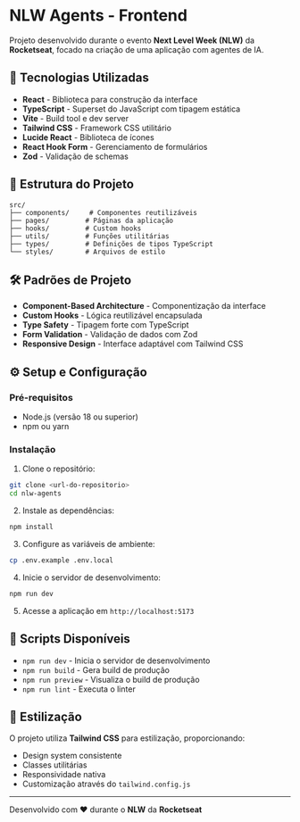 # NLW Agents - Frontend

Projeto desenvolvido durante o evento **Next Level Week (NLW)** da **Rocketseat**, focado na criação de uma aplicação com agentes de IA.

## 🚀 Tecnologias Utilizadas

- **React** - Biblioteca para construção da interface
- **TypeScript** - Superset do JavaScript com tipagem estática
- **Vite** - Build tool e dev server
- **Tailwind CSS** - Framework CSS utilitário
- **Lucide React** - Biblioteca de ícones
- **React Hook Form** - Gerenciamento de formulários
- **Zod** - Validação de schemas

## 📁 Estrutura do Projeto

```
src/
├── components/     # Componentes reutilizáveis
├── pages/         # Páginas da aplicação
├── hooks/         # Custom hooks
├── utils/         # Funções utilitárias
├── types/         # Definições de tipos TypeScript
└── styles/        # Arquivos de estilo
```

## 🛠️ Padrões de Projeto

- **Component-Based Architecture** - Componentização da interface
- **Custom Hooks** - Lógica reutilizável encapsulada
- **Type Safety** - Tipagem forte com TypeScript
- **Form Validation** - Validação de dados com Zod
- **Responsive Design** - Interface adaptável com Tailwind CSS

## ⚙️ Setup e Configuração

### Pré-requisitos

- Node.js (versão 18 ou superior)
- npm ou yarn

### Instalação

1. Clone o repositório:

```bash
git clone <url-do-repositorio>
cd nlw-agents
```

2. Instale as dependências:

```bash
npm install
```

3. Configure as variáveis de ambiente:

```bash
cp .env.example .env.local
```

4. Inicie o servidor de desenvolvimento:

```bash
npm run dev
```

5. Acesse a aplicação em `http://localhost:5173`

## 📝 Scripts Disponíveis

- `npm run dev` - Inicia o servidor de desenvolvimento
- `npm run build` - Gera build de produção
- `npm run preview` - Visualiza o build de produção
- `npm run lint` - Executa o linter

## 🎨 Estilização

O projeto utiliza **Tailwind CSS** para estilização, proporcionando:

- Design system consistente
- Classes utilitárias
- Responsividade nativa
- Customização através do `tailwind.config.js`

---

Desenvolvido com ❤️ durante o **NLW** da **Rocketseat**
